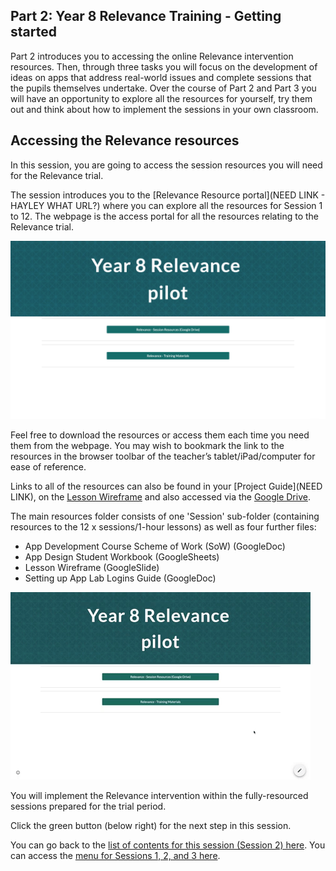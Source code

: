 ## Part 2: Year 8 Relevance Training - Getting started
Part 2 introduces you to accessing the online Relevance intervention resources. Then, through three tasks you will focus on the development of ideas on apps that address real-world issues and complete sessions that the pupils themselves undertake. Over the course of Part 2 and Part 3 you will have an opportunity to explore all the resources for yourself, try them out and think about how to implement the sessions in your own classroom.

## Accessing the Relevance resources
In this session, you are going to access the session resources you will need for the Relevance trial. 

The session introduces you to the [Relevance Resource portal](NEED LINK - HAYLEY WHAT URL?) where you can explore all the resources for Session 1 to 12. The webpage is the access portal for all the resources relating to the Relevance trial.

![Modelling access webpage](images/Relevance-Webpage.png)

Feel free to download the resources or access them each time you need them from the webpage. You may wish to bookmark the link to the resources in the browser toolbar of the teacher’s tablet/iPad/computer for ease of reference. 

Links to all of the resources can also be found in your [Project Guide](NEED LINK), on the [Lesson Wireframe](https://ncce.io/4PM6um) and also accessed via the [Google Drive](https://ncce.io/KNDNJR).

The main resources folder consists of one 'Session' sub-folder (containing resources to the  12 x sessions/1-hour lessons) as well as four further files: 
+ App Development Course Scheme of Work (SoW) (GoogleDoc)
+ App Design Student Workbook (GoogleSheets)
+ Lesson Wireframe (GoogleSlide)
+ Setting up App Lab Logins Guide (GoogleDoc)

![Modelling access webpage](images/Relevance-WebpageAccess.gif)

You will implement the Relevance intervention within the fully-resourced sessions prepared for the trial period.

Click the green button (below right) for the next step in this session.

You can go back to the [list of contents for this session (Session 2) here](https://projects.raspberrypi.org/en/projects/Year8-RelevanceTraining-Part2-GBICi4).
You can access the [menu for Sessions 1, 2, and 3 here](https://projects.raspberrypi.org/en/pathways/year8-relevancetraining-gbici4).
